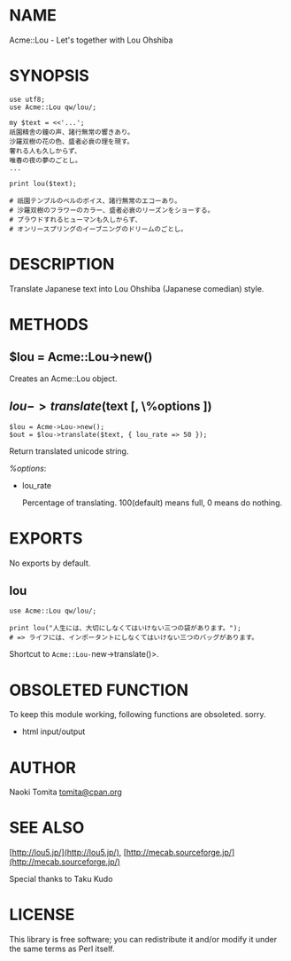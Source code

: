 # NAME

Acme::Lou - Let's together with Lou Ohshiba 

# SYNOPSIS

    use utf8;
    use Acme::Lou qw/lou/;

    my $text = <<'...';
    祇園精舎の鐘の声、諸行無常の響きあり。
    沙羅双樹の花の色、盛者必衰の理を現す。
    奢れる人も久しからず、
    唯春の夜の夢のごとし。
    ...

    print lou($text);

    # 祇園テンプルのベルのボイス、諸行無常のエコーあり。
    # 沙羅双樹のフラワーのカラー、盛者必衰のリーズンをショーする。
    # プラウドすれるヒューマンも久しからず、
    # オンリースプリングのイーブニングのドリームのごとし。

# DESCRIPTION

Translate Japanese text into Lou Ohshiba (Japanese comedian) style. 

# METHODS

## $lou = Acme::Lou->new() 

Creates an Acme::Lou object.

## $lou->translate($text \[, \\%options \])

    $lou = Acme->Lou->new();
    $out = $lou->translate($text, { lou_rate => 50 });

Return translated unicode string.

_%options_:

- lou\_rate

    Percentage of translating. 100(default) means full, 0 means do nothing.

# EXPORTS

No exports by default.

## lou

    use Acme::Lou qw/lou/;

    print lou("人生には、大切にしなくてはいけない三つの袋があります。");
    # => ライフには、インポータントにしなくてはいけない三つのバッグがあります。

Shortcut to `Acme::Lou-`new->translate()>.

# OBSOLETED FUNCTION

To keep this module working, following functions are obsoleted. sorry.

- html input/output

# AUTHOR

Naoki Tomita <tomita@cpan.org>

# SEE ALSO

[http://lou5.jp/](http://lou5.jp/), [http://mecab.sourceforge.jp/](http://mecab.sourceforge.jp/)

Special thanks to Taku Kudo

# LICENSE

This library is free software; you can redistribute it and/or modify
it under the same terms as Perl itself.
